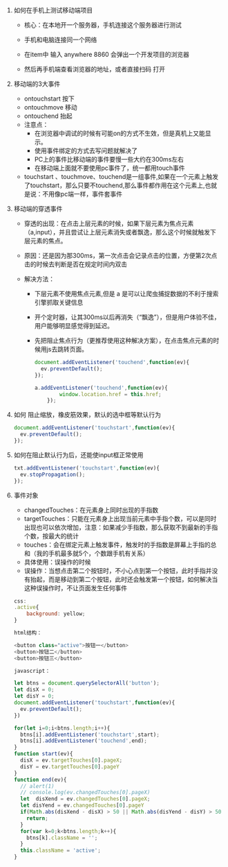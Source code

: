 1. 如何在手机上测试移动端项目

   - 核心：在本地开一个服务器，手机连接这个服务器进行测试


   - 手机和电脑连接同一个网络
   - 在item中 输入 anywhere 8860  会弹出一个开发项目的浏览器
   - 然后再手机端查看浏览器的地址，或者直接扫码 打开

2. 移动端的3大事件

   - ontouchstart   按下
   - ontouchmove   移动
   - ontouchend     抬起
   - 注意点：
     - 在浏览器中调试的时候有可能on的方式不生效，但是真机上又能显示。
     - 使用事件绑定的方式去写问题就解决了
     - PC上的事件比移动端的事件要慢一些大约在300ms左右
     - 在移动端上面就不要使用pc事件了，统一都用touch事件
   - touchstart 、touchmove、touchend是一组事件,如果在一个元素上触发了touchstart，那么只要不touchend,那么事件都作用在这个元素上,也就是说：不用像pc端一样，事件套事件

3. 移动端的穿透事件
   - 穿透的出现：在点击上层元素的时候，如果下层元素为焦点元素（a,input），并且尝试让上层元素消失或者飘逸，那么这个时候就触发下层元素的焦点。

   - 原因：还是因为那300ms，第一次点击会记录点击的位置，方便第2次点击的时候去判断是否在规定时间内双击

   - 解决方法：

     - 下层元素不使用焦点元素,但是 a 是可以让爬虫捕捉数据的不利于搜索引擎抓取关键信息

     - 开个定时器，让其300ms以后再消失（“飘逸”），但是用户体验不佳，用户能够明显感觉得到延迟。

     - 先把阻止焦点行为（更推荐使用这种解决方案），在点击焦点元素的时候用js去跳转页面。

       ```javascript
       document.addEventListener('touchend',function(ev){
         ev.preventDefault();
       });

       a.addEventListener('touchend',function(ev){
               window.location.href = this.href;
           });
       ```

4. 如何 阻止缩放，橡皮筋效果，默认的选中框等默认行为

   ```javascript
   document.addEventListener('touchstart',function(ev){
     ev.preventDefault();
   });
   ```

5. 如何在阻止默认行为后，还能使input框正常使用

   ```javascript
   txt.addEventListener('touchstart',function(ev){
     ev.stopPropagation();
   });
   ```

6. 事件对象

   - changedTouches：在元素身上同时出现的手指数
   - targetTouches：只能在元素身上出现当前元素中手指个数，可以是同时出现也可以依次增加，注意：如果减少手指数，那么获取不到最新的手指个数，按最大的统计
   - touches：会在绑定元素上触发事件，触发时的手指数是屏幕上手指的总和（我的手机最多就5个，个数跟手机有关系）
   - 具体使用：误操作的时候
   - 误操作：当想点击第二个按钮时，不小心点到第一个按钮，此时手指并没有抬起，而是移动到第二个按钮，此时还会触发第一个按钮，如何解决当这种误操作时，不让页面发生任何事件

   ```javascript
   css:
   .active{
       background: yellow;
   }

   html结构：

   <button class="active">按钮一</button>
   <button>按钮二</button>
   <button>按钮三</button>

   javascript：

   let btns = document.querySelectorAll('button');
   let disX = 0;
   let disY = 0;
   document.addEventListener('touchstart',function(ev){
     ev.preventDefault();
   })

   for(let i=0;i<btns.length;i++){
     btns[i].addEventListener('touchstart',start);
     btns[i].addEventListener('touchend',end);
   }
   function start(ev){
     disX = ev.targetTouches[0].pageX;
     disY = ev.targetTouches[0].pageY
   }
   function end(ev){
     // alert(1)
     // console.log(ev.changedTouches[0].pageX)
     let  disXend = ev.changedTouches[0].pageX;
     let disYend = ev.changedTouches[0].pageY
     if(Math.abs(disXend - disX) > 50 || Math.abs(disYend - disY) > 50){
       return;
     }
     for(var k=0;k<btns.length;k++){
       btns[k].className = '';
     }
     this.className = 'active';
   }
   ```

   ​



